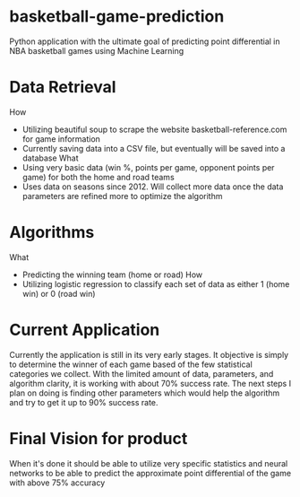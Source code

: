 # basketball-game-prediction

Python application with the ultimate goal of predicting point differential in NBA basketball games using Machine Learning

# Data Retrieval
How
- Utilizing beautiful soup to scrape the website basketball-reference.com for game information
- Currently saving data into a CSV file, but eventually will be saved into a database
What
- Using very basic data (win %, points per game, opponent points per game) for both the home and road teams
- Uses data on seasons since 2012. Will collect more data once the data parameters are refined more to optimize the algorithm

# Algorithms
What
- Predicting the winning team (home or road)
How
- Utilizing logistic regression to classify each set of data as either 1 (home win) or 0 (road win)

# Current Application
Currently the application is still in its very early stages. It objective is simply to determine the winner of each game based of the few statistical categories we collect. With the limited amount of data, parameters, and algorithm clarity, it is working with about 70% success rate. The next steps I plan on doing is finding other parameters which would help the algorithm and try to get it up to 90% success rate.

# Final Vision for product
When it's done it should be able to utilize very specific statistics and neural networks to be able to predict the approximate point differential of the game with above 75% accuracy
